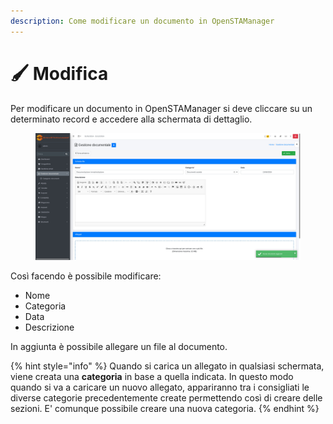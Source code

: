```yaml
---
description: Come modificare un documento in OpenSTAManager
---
```


# 🖌️ Modifica

Per modificare un documento in OpenSTAManager si deve cliccare su un determinato record e accedere alla schermata di dettaglio.

<figure><img src="../../../.gitbook/assets/immagine (66).png" alt=""><figcaption></figcaption></figure>

Così facendo è possibile modificare:

* Nome
* Categoria
* Data
* Descrizione

In aggiunta è possibile allegare un file al documento.

{% hint style="info" %}
Quando si carica un allegato in qualsiasi schermata, viene creata una **categoria** in base a quella indicata. In questo modo quando si va a caricare un nuovo allegato, appariranno tra i consigliati le diverse categorie precedentemente create permettendo così di creare delle sezioni. E' comunque possibile creare una nuova categoria.
{% endhint %}
